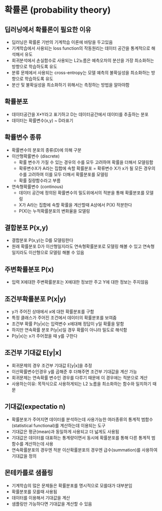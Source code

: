 # 확률론 (probability theory)

## 딥러닝에서 확률론이 필요한 이유
* 딥러닝은 확률론 기반의 기계학습 이론에 바탕을 두고있음
* 기계학습에서 사용되는 loss function의 작동원리는 데이터 공간을 통계적으로 해석해서 유도
* 회귀분석에서 손실함수로 사용되는 L2노름은 예측오차의 분산을 가장 최소화하는 방향으로 학습하도록 유도
* 분류 문제에서 사용되는 cross-entropy는 모델 예측의 불확실성을 최소화하는 방향으로 학습하도록 유도
* 분산 및 불확실성을 최소화하기 위해서는 측정하는 방법을 알아야함

## 확률분포
* 데이터공간을 X*Y라고 표기하고 D는 데이터공간에서 데이터를 추출하는 분포
* 데이터는 확률변수(x,y) ~ D라표기

## 확률변수 종류
* 확률변수의 분포의 종류(D)에 의해 구분
* 이산형확률변수 (discrete)
    * 확률 변수가 가질 수 있는 경우의 수를 모두 고려하여 확률을 더해서 모델링함
    * 확류변수X가 A라는 집합에 속할 확률분포 = 확류변수 X가 x가 될 모든 경우의 수를 고려하여 이를 모두 더해서 확률분포를 모델링
    * 확률 질량함수라고 부름
* 연속형확률변수 (continous)
    * 데이터 공간에 정의된 확률변수의 밀도위에서의 적분을 통해 확률분포를 모델링
    * X가 A라는 집합에 속할 확률을 계산할때 A상에서 P(X) 적분한다
    * P(X)는 누적확률분포의 변화율을 모델링

## 결합분포 P(x,y)
* 결합분포 P(x,y)는 D를 모델링한다
* 원래 확률분포 D가 이산형일지라도 연속형확률분포로 모델링 해볼 수 있고 연속형 일지라도 이산형으로 모델링 해볼 수 있음

## 주변확률분포 P(x)
* 입력 X에대한 주변확률분포는 X에대한 정보만 주고 Y에 대한 정보는 주지않음

## 조건부확률분포 P(x|y)
* y가 주어진 상태에서 x에 대한 확률분포를 구함
* 특정 클래스가 주어진 조건에서 데이터의 확률분포를 보여줌
* 조건부 확률 P(y|x)는 입력변수 x에대해 정답이 y일 확률을 말함
* 하지만 연속확률 분포 P(y|x)일 경우 확률이 아니라 밀도로 해석함
* P(y|x)는 x가 주어졌을 때 y를 구한다

## 조건부 기대값 E[y|x]
* 회귀문제의 경우 조건부 기대값 E[y|x]을 추정
* 이산확률변수인경우 y를 곱해준 후 더해주면 조건부 기대값을 계산 가능
* 회귀문제는 연속확률 변수인 경우를 다루기 때문에 이 경우에는 적분으로 계산
* 사용하는이유: 목적식으로 사용하게되는 L2 노름을 최소화하는 함수와 일치하기 때문

## 기대값(expectatio n)
* 확률분포가 주어지면 데이터를 분석하는데 사용가능한 여러종류의 통계적 범함수(statistical functional)를 계산하는데 이용되는 도구
* 기대값은 평균(mean)과 동일하게 사용되고 더 넓게도 사용됨
* 기대값은 데이터를 대표하는 통계량이면서 동시에 확률분포를 통해 다른 통계적 범함수를 계산하는데 사용
* 연속확률분포의 경우엔 적분 이산확률분포의 경우엔 급수(summation)를 사용하여 기대값을 정의

## 몬테카를로 샘플링
* 기계학습의 많은 문제들은 확률분포를 명시적으로 모를대가 대부분임
* 확률분포를 모를때 사용됨
* 데이터를 이용해서 기대값을 계산
* 샘플링만 가능하다면 기대값을 계산할 수 있음